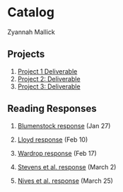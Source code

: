 # Catalog

Zyannah Mallick

## Projects

1. [Project 1 Deliverable](https://zyannahmallick.github.io/workshop/project1)
2. [Project 2: Deliverable](https://zyannahmallick.github.io/workshop/Project2)
3. [Project 3: Deliverable](https://zyannahmallick.github.io/workshop/Project3)


## Reading Responses
1. [Blumenstock response](https://zyannahmallick.github.io/workshop/blumenstock) (Jan 27)
   
2. [Lloyd response](https://zyannahmallick.github.io/workshop/Lloyd_Response) (Feb 10)

3. [Wardrop response](https://zyannahmallick.github.io/workshop/Wardrop) (Feb 17)

4. [Stevens et al. response](https://zyannahmallick.github.io/workshop/StevensReading) (March 2)

5. [Nives et al. response](https://zyannahmallick.github.io/workshop/NivesReading) (March 25)


